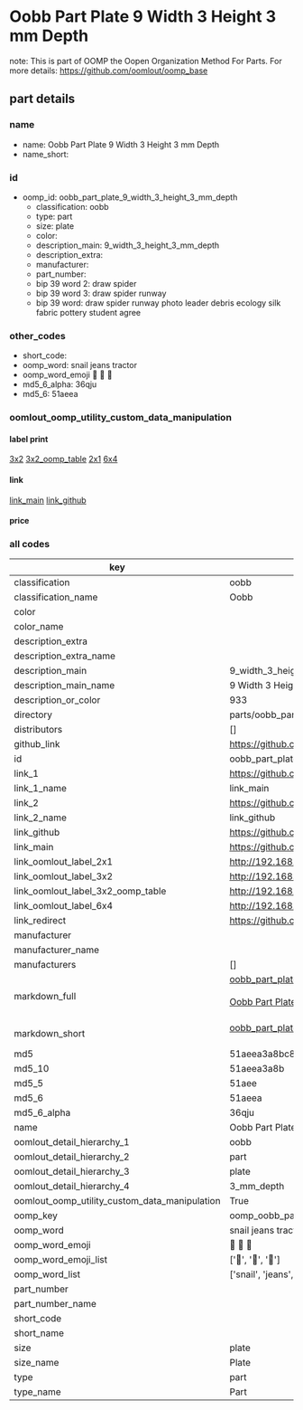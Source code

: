 # Oobb Part Plate 9 Width 3 Height 3 mm Depth  

note: This is part of OOMP the Oopen Organization Method For Parts. For more details: https://github.com/oomlout/oomp_base

##  part details
  







### name
* name: Oobb Part Plate 9 Width 3 Height 3 mm Depth
* name_short: 
### id
* oomp_id: oobb_part_plate_9_width_3_height_3_mm_depth
  * classification: oobb
  * type: part
  * size: plate
  * color: 
  * description_main: 9_width_3_height_3_mm_depth
  * description_extra: 
  * manufacturer: 
  * part_number: 
  * bip 39 word 2: draw spider
  * bip 39 word 3: draw spider runway
  * bip 39 word: draw spider runway photo leader debris ecology silk fabric pottery student agree

### other_codes
* short_code: 
* oomp_word: snail jeans tractor
* oomp_word_emoji :snail: :jeans: :tractor:
* md5_6_alpha: 36qju
* md5_6: 51aeea






### oomlout_oomp_utility_custom_data_manipulation
#### label print
[3x2](http://192.168.1.245:1112/?label=oomp%2036qju)
[3x2_oomp_table](http://192.168.1.108:1112/?label=oomp%2036qju)
[2x1](http://192.168.1.242:1112/?label=oomp%2036qju)
[6x4](http://192.168.1.55:1112/?label=oomp%2036qju)    

#### link

[link_main](https://github.com/oomlout/oomlout_oomp_version_1_messy/tree/main/parts/oobb_part_plate_9_width_3_height_3_mm_depth) [link_github](https://github.com/oomlout/oomlout_oomp_version_1_messy/tree/main/parts/oobb_part_plate_9_width_3_height_3_mm_depth)                             

#### price







### all codes 
| key | value |  
| --- | --- |  
| classification | oobb |  
| classification_name | Oobb |  
| color |  |  
| color_name |  |  
| description_extra |  |  
| description_extra_name |  |  
| description_main | 9_width_3_height_3_mm_depth |  
| description_main_name | 9 Width 3 Height 3 mm Depth |  
| description_or_color | 933 |  
| directory | parts/oobb_part_plate_9_width_3_height_3_mm_depth |  
| distributors | [] |  
| github_link | https://github.com/oomlout/oomlout_oomp_part_src/tree/main/parts/oobb_part_plate_9_width_3_height_3_mm_depth |  
| id | oobb_part_plate_9_width_3_height_3_mm_depth |  
| link_1 | https://github.com/oomlout/oomlout_oomp_version_1_messy/tree/main/parts/oobb_part_plate_9_width_3_height_3_mm_depth |  
| link_1_name | link_main |  
| link_2 | https://github.com/oomlout/oomlout_oomp_version_1_messy/tree/main/parts/oobb_part_plate_9_width_3_height_3_mm_depth |  
| link_2_name | link_github |  
| link_github | https://github.com/oomlout/oomlout_oomp_version_1_messy/tree/main/parts/oobb_part_plate_9_width_3_height_3_mm_depth |  
| link_main | https://github.com/oomlout/oomlout_oomp_version_1_messy/tree/main/parts/oobb_part_plate_9_width_3_height_3_mm_depth |  
| link_oomlout_label_2x1 | http://192.168.1.242:1112/?label=oomp%2036qju |  
| link_oomlout_label_3x2 | http://192.168.1.245:1112/?label=oomp%2036qju |  
| link_oomlout_label_3x2_oomp_table | http://192.168.1.108:1112/?label=oomp%2036qju |  
| link_oomlout_label_6x4 | http://192.168.1.55:1112/?label=oomp%2036qju |  
| link_redirect | https://github.com/oomlout/oomlout_oomp_version_1_messy/tree/main/parts/oobb_part_plate_9_width_3_height_3_mm_depth |  
| manufacturer |  |  
| manufacturer_name |  |  
| manufacturers | [] |  
| markdown_full | [oobb_part_plate_9_width_3_height_3_mm_depth](none)<br>[](none)<br>[Oobb Part Plate 9 Width 3 Height 3 Mm Depth](none)<br><br> |  
| markdown_short | [oobb_part_plate_9_width_3_height_3_mm_depth](none)<br><br> |  
| md5 | 51aeea3a8bc888c0e1bf4a3b7af46a13 |  
| md5_10 | 51aeea3a8b |  
| md5_5 | 51aee |  
| md5_6 | 51aeea |  
| md5_6_alpha | 36qju |  
| name | Oobb Part Plate 9 Width 3 Height 3 mm Depth |  
| oomlout_detail_hierarchy_1 | oobb |  
| oomlout_detail_hierarchy_2 | part |  
| oomlout_detail_hierarchy_3 | plate |  
| oomlout_detail_hierarchy_4 | 3_mm_depth |  
| oomlout_oomp_utility_custom_data_manipulation | True |  
| oomp_key | oomp_oobb_part_plate_9_width_3_height_3_mm_depth |  
| oomp_word | snail jeans tractor |  
| oomp_word_emoji | :snail: :jeans: :tractor: |  
| oomp_word_emoji_list | [':snail:', ':jeans:', ':tractor:'] |  
| oomp_word_list | ['snail', 'jeans', 'tractor'] |  
| part_number |  |  
| part_number_name |  |  
| short_code |  |  
| short_name |  |  
| size | plate |  
| size_name | Plate |  
| type | part |  
| type_name | Part |  
